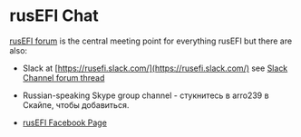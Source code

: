 # rusEFI Chat

[rusEFI forum](https://rusefi.com/forum/) is the central meeting point for everything rusEFI but there are also:

- Slack at [https://rusefi.slack.com/](https://rusefi.slack.com/) see [Slack Channel forum thread](https://rusefi.com/forum/viewtopic.php?t=1198)

- Russian-speaking Skype group channel - стукнитесь в arro239 в Скайпе, чтобы добавиться.

- [rusEFI Facebook Page](https://www.facebook.com/rusEfiECU/)
